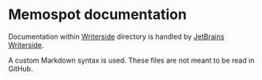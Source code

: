 # Memospot documentation

Documentation within [Writerside](/Writerside/topics) directory is handled by [JetBrains Writerside](https://www.jetbrains.com/writerside/).

A custom Markdown syntax is used. These files are not meant to be read in GitHub.
